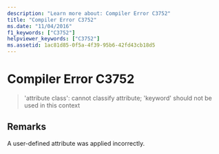 ```yaml
---
description: "Learn more about: Compiler Error C3752"
title: "Compiler Error C3752"
ms.date: "11/04/2016"
f1_keywords: ["C3752"]
helpviewer_keywords: ["C3752"]
ms.assetid: 1ac81d85-0f5a-4f39-95b6-42fd43cb18d5
---
```

# Compiler Error C3752

> 'attribute class': cannot classify attribute; 'keyword' should not be used in this context

## Remarks

A user-defined attribute was applied incorrectly.
